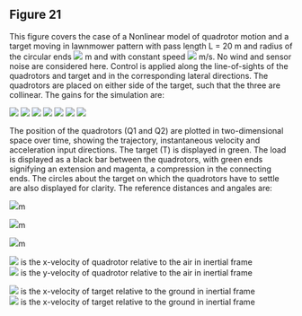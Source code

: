 ## Figure 21
This figure covers the case of a Nonlinear model of quadrotor motion and a target moving in lawnmower pattern with pass length L = 20 m and radius of the circular ends <img src="https://render.githubusercontent.com/render/math?math=r_L = 2"> m and with constant speed <img src="https://render.githubusercontent.com/render/math?math=\|v_T\| = 0.5"> m/s. No wind and sensor noise are considered here. Control is applied along the line-of-sights of the quadrotors and target and in the corresponding lateral directions. The quadrotors are placed on either side of the target, such that the three are collinear. The gains for the simulation are:<br>

<img src="https://render.githubusercontent.com/render/math?math=K_{P} = 1">
<img src="https://render.githubusercontent.com/render/math?math=K_{Pr} = 1.5">
<img src="https://render.githubusercontent.com/render/math?math=K_{D} = 2">
<img src="https://render.githubusercontent.com/render/math?math=K_{Dr} = 2">
<img src="https://render.githubusercontent.com/render/math?math=K_{P\alpha} = 0">
<img src="https://render.githubusercontent.com/render/math?math=K_{Dr\alpha} = 2">
<img src="https://render.githubusercontent.com/render/math?math=K_{D\alpha} = 0.4">

The position of the quadrotors (Q1 and Q2) are plotted in two-dimensional space over time, showing the trajectory, instantaneous velocity and acceleration input directions. The target (T) is displayed in green. The load is displayed as a black bar between the quadrotors, with green ends signifying an extension and magenta, a compression in the connecting ends. The circles about the target on which the quadrotors have to settle are also displayed for clarity. The reference distances and angales are:<br>

<img src="https://render.githubusercontent.com/render/math?math=r^d_{1,2} = 4">m

<img src="https://render.githubusercontent.com/render/math?math=r^d_{T,1} = 2">m

<img src="https://render.githubusercontent.com/render/math?math=r^d_{T,2} = 2">m

<img src="https://render.githubusercontent.com/render/math?math=v_x^a"> is the x-velocity of quadrotor relative to the air in inertial frame<br>
<img src="https://render.githubusercontent.com/render/math?math=v_y^a"> is the y-velocity of quadrotor relative to the air in inertial frame<br>

<img src="https://render.githubusercontent.com/render/math?math=v_x^g"> is the x-velocity of target relative to the ground in inertial frame<br>
<img src="https://render.githubusercontent.com/render/math?math=v_x^g"> is the x-velocity of target relative to the ground in inertial frame<br>

